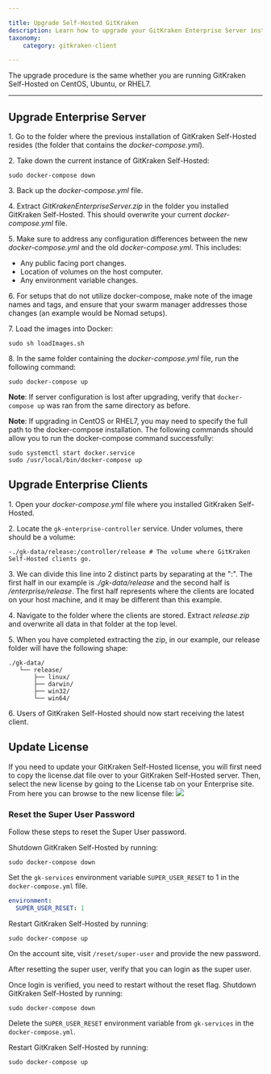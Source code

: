 ```yaml
---

title: Upgrade Self-Hosted GitKraken
description: Learn how to upgrade your GitKraken Enterprise Server instance
taxonomy:
    category: gitkraken-client

---
```



The upgrade procedure is the same whether you are running GitKraken Self-Hosted on CentOS, Ubuntu, or RHEL7.

***

<a id="upgrade-enterprise-server"></a>

## Upgrade Enterprise Server

<span>1.</span> Go to the folder where the previous installation of GitKraken Self-Hosted resides
(the folder that contains the _docker-compose.yml_).

<span>2.</span> Take down the current instance of GitKraken Self-Hosted:
```
sudo docker-compose down
```

<span>3.</span> Back up the _docker-compose.yml_ file.

<span>4.</span> Extract _GitKrakenEnterpriseServer.zip_ in the folder you installed GitKraken Self-Hosted.
This should overwrite your current _docker-compose.yml_ file.

<span>5.</span> Make sure to address any configuration differences between the new _docker-compose.yml_ and the
old _docker-compose.yml_. This includes:

  * Any public facing port changes.
  * Location of volumes on the host computer.
  * Any environment variable changes.

<span>6.</span> For setups that do not utilize docker-compose, make note of the image names and tags,
and ensure that your swarm manager addresses those changes (an example would be Nomad
setups).

<span>7.</span> Load the images into Docker:
```
sudo sh loadImages.sh
```

<span>8.</span> In the same folder containing the _docker-compose.yml_ file, run the following command:
```
sudo docker-compose up
```

**Note**: If server configuration is lost after upgrading, verify that `docker-compose up` was ran from the same directory as before.

**Note**: If upgrading in CentOS or RHEL7, you may need to specify the full path to the docker-compose installation.  The following commands should allow you to run the docker-compose command successfully:

```
sudo systemctl start docker.service
sudo /usr/local/bin/docker-compose up
```

<a id="upgrade-enterprise-clients"></a>

## Upgrade Enterprise Clients
<span>1.</span> Open your _docker-compose.yml_ file where you installed GitKraken Self-Hosted.

<span>2.</span> Locate the `gk-enterprise-controller` service. Under volumes, there should be a volume:
```
-./gk-data/release:/controller/release # The volume where GitKraken Self-Hosted clients go.
```

<span>3.</span> We can divide this line into 2 distinct parts by separating at the ":".
The first half in our example is _./gk-data/release_ and the second half is _/enterprise/release_.
The first half represents where the clients are located on your host machine, and it may be different
than this example.

<span>4.</span> Navigate to the folder where the clients are stored. Extract _release.zip_ and overwrite all data in that
folder at the top level.

<span>5.</span> When you have completed extracting the zip, in our example, our release folder will have the following shape:
```
./gk-data/
   └── release/
       ├── linux/
       ├── darwin/
       ├── win32/
       └── win64/
```

<span>6.</span> Users of GitKraken Self-Hosted should now start receiving the latest client.

<a id="update-license"></a>

## Update License

If you need to update your GitKraken Self-Hosted license, you will first need to copy the license.dat file over to your GitKraken Self-Hosted server.  Then, select the new license by going to the License tab on your Enterprise site.  From here you can browse to the new license file:
<img src='/wp-content/uploads/license-settings.png' srcset='/wp-content/uploads/license-settings@2x.png 2x' class='img-bordered img-responsive center'>

<a id="reset-the-super-user-password"></a>

### Reset the Super User Password

Follow these steps to reset the Super User password.

Shutdown GitKraken Self-Hosted by running:
```
sudo docker-compose down
```

Set the `gk-services` environment variable `SUPER_USER_RESET` to 1 in the `docker-compose.yml` file.
```yaml
environment:
  SUPER_USER_RESET: 1
```

Restart GitKraken Self-Hosted by running:
```
sudo docker-compose up
```

On the account site, visit `/reset/super-user` and provide the new password.

After resetting the super user, verify that you can login as the super user.  

Once login is verified, you need to restart without the reset flag.  Shutdown GitKraken Self-Hosted by running:
```
sudo docker-compose down
```

Delete the `SUPER_USER_RESET` environment variable from `gk-services` in the `docker-compose.yml`.

Restart GitKraken Self-Hosted by running:
```
sudo docker-compose up
```
